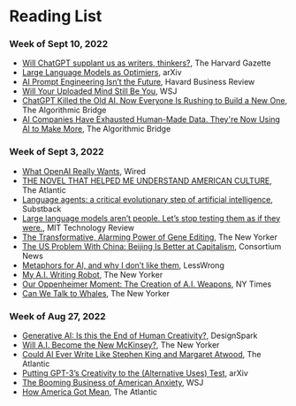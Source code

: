 # Reading List

### Week of Sept 10, 2022

* [Will ChatGPT supplant us as writers, thinkers?](https://news.harvard.edu/gazette/story/2023/02/will-chatgpt-replace-human-writers-pinker-weighs-in), The Harvard Gazette
* [Large Language Models as Optimiers](https://arxiv.org/abs/2309.03409), arXiv
* [AI Prompt Engineering Isn’t the Future](https://hbr.org/2023/06/ai-prompt-engineering-isnt-the-future), Havard Business Review
* [Will Your Uploaded Mind Still Be You](https://www.wsj.com/articles/will-your-uploaded-mind-still-be-you-11568386410), WSJ
* [ChatGPT Killed the Old AI. Now Everyone Is Rushing to Build a New One](https://thealgorithmicbridge.substack.com/p/chatgpt-killed-the-old-ai-now-everyone), The Algorithmic Bridge
* [AI Companies Have Exhausted Human-Made Data. They're Now Using AI to Make More](https://thealgorithmicbridge.substack.com/p/ai-companies-have-exhausted-human?utm_source=profile&utm_medium=reader2), The Algorithmic Bridge

### Week of Sept 3, 2022

* [What OpenAI Really Wants](https://www.wired.com/story/what-openai-really-wants/), Wired
* [THE NOVEL THAT HELPED ME UNDERSTAND AMERICAN CULTURE](https://www.theatlantic.com/books/archive/2023/09/the-bell-jar-anniversary-americana/675079/?utm_campaign=the-atlantic&utm_content=true-anthem&utm_medium=social&utm_source=linkedin), The Atlantic
* [Language agents: a critical evolutionary step of artificial intelligence](https://yusu.substack.com/p/language-agents), Substback
* [Large language models aren’t people. Let’s stop testing them as if they were.](https://www.technologyreview.com/2023/08/30/1078670/large-language-models-arent-people-lets-stop-testing-them-like-they-were/), MIT Technology Review
* [The Transformative, Alarming Power of Gene Editing](https://www.newyorker.com/magazine/2023/09/11/the-transformative-alarming-power-of-gene-editing), The New Yorker
* [The US Problem With China: Beijing Is Better at Capitalism](https://consortiumnews.com/2023/08/31/the-us-problem-with-china-beijing-is-better-at-capitalism/), Consortium News
* [Metaphors for AI, and why I don’t like them](https://www.lesswrong.com/posts/pBHga8mFq88dK7548/metaphors-for-ai-and-why-i-don-t-like-them), LessWrong
* [My A.I. Writing Robot](https://www.newyorker.com/culture/infinite-scroll/my-ai-writing-robot?utm_source=substack&utm_medium=email), The New Yorker
* [Our Oppenheimer Moment: The Creation of A.I. Weapons](https://www.nytimes.com/2023/07/25/opinion/karp-palantir-artificial-intelligence.html), NY Times
* [Can We Talk to Whales](https://www.newyorker.com/magazine/2023/09/11/can-we-talk-to-whales), The New Yorker

### Week of Aug 27, 2022

* [Generative AI: Is this the End of Human Creativity?](https://www.rs-online.com/designspark/generative-ai-is-this-the-end-of-human-creativity), DesignSpark
* [Will A.I. Become the New McKinsey?](https://www.newyorker.com/science/annals-of-artificial-intelligence/will-ai-become-the-new-mckinsey), The New Yorker
* [Could AI Ever Write Like Stephen King and Margaret Atwood](https://www.theatlantic.com/newsletters/archive/2023/09/books-briefing-ai-stephen-king-margaret-atwood/675213/), The Atlantic
* [Putting GPT-3’s Creativity to the (Alternative Uses) Test](https://arxiv.org/abs/2206.08932), arXiv
* [The Booming Business of American Anxiety](https://www.wsj.com/health/wellness/anxiety-mental-health-treatment-supplements-ca4a7fc), WSJ
* [How America Got Mean](https://www.theatlantic.com/magazine/archive/2023/09/us-culture-moral-education-formation/674765/), The Atlantic

